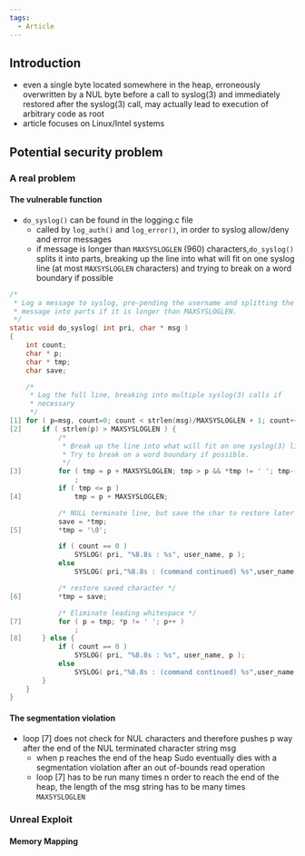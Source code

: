 ```yaml
---
tags:
  - Article
---
```

## Introduction
- even a single byte located somewhere in the heap, erroneously overwritten by a NUL byte before a call to syslog(3) and immediately restored after the syslog(3) call, may actually lead to execution of arbitrary code as root
- article focuses on Linux/Intel systems
## Potential security problem
### A real problem
#### The vulnerable function
- `do_syslog()` can be found in the logging.c file
	- called by `log_auth()` and `log_error()`, in order to syslog allow/deny and error messages
	- if message is longer than `MAXSYSLOGLEN` (960) characters,`do_syslog()` splits it into parts, breaking up the line into what will fit on one syslog line (at most `MAXSYSLOGLEN` characters) and trying to break on a word boundary if possible
```c
/*
 * Log a message to syslog, pre-pending the username and splitting the
 * message into parts if it is longer than MAXSYSLOGLEN.
 */
static void do_syslog( int pri, char * msg )
{
    int count;
    char * p;
    char * tmp;
    char save;

    /*
     * Log the full line, breaking into multiple syslog(3) calls if
     * necessary
     */
[1] for ( p=msg, count=0; count < strlen(msg)/MAXSYSLOGLEN + 1; count++ ) {
[2]     if ( strlen(p) > MAXSYSLOGLEN ) {
            /*
             * Break up the line into what will fit on one syslog(3) line
             * Try to break on a word boundary if possible.
             */
[3]         for ( tmp = p + MAXSYSLOGLEN; tmp > p && *tmp != ' '; tmp-- )
                ;
            if ( tmp <= p )
[4]             tmp = p + MAXSYSLOGLEN;

            /* NULL terminate line, but save the char to restore later */
            save = *tmp;
[5]         *tmp = '\0';

            if ( count == 0 )
                SYSLOG( pri, "%8.8s : %s", user_name, p );
            else
                SYSLOG( pri,"%8.8s : (command continued) %s",user_name,p );

            /* restore saved character */
[6]         *tmp = save;

            /* Eliminate leading whitespace */
[7]         for ( p = tmp; *p != ' '; p++ )
                ;
[8]     } else {
            if ( count == 0 )
                SYSLOG( pri, "%8.8s : %s", user_name, p );
            else
                SYSLOG( pri,"%8.8s : (command continued) %s",user_name,p );
        }
    }
}
```
#### The segmentation violation
- loop [7] does not check for NUL characters and therefore pushes p way after the end of the NUL terminated character string msg
	- when p reaches the end of the heap Sudo eventually dies with a segmentation violation after an out of-bounds read operation
	- loop [7] has to be run many times n order to reach the end of the heap, the length of the msg string has to be many times `MAXSYSLOGLEN`
### Unreal Exploit





#### Memory Mapping